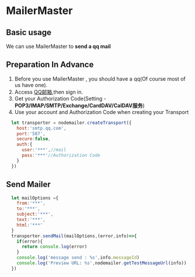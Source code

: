 # MailerMaster
## Basic usage
We can use MailerMaster to **send a qq mail**

## Preparation In Advance
1. Before you use MailerMaster , you should have a qq(Of course most of us have one).
2. Access [QQ邮箱](https://mail.qq.com),then sign in.
3. Get your Authorization Code(Setting - **POP3/IMAP/SMTP/Exchange/CardDAV/CalDAV服务**)
4. Use your account and Authorization Code when creating your Transport

```javascript
  let transporter = nodemailer.createTransport({
    host:'smtp.qq.com',
    port:'587',
    secure:false,
    auth:{
      user:'***',//mail
      pass:'***'//Authorization Code
    }
  })
```

## Send Mailer
```javascript
  let mailOptions ={
    from:'***',
    to:'***',
    subject:'***',
    text:'***',
    html:'***'
  }
  transporter.sendMail(mailOptions,(error,info)=>{
    if(error){
      return console.log(error)
    }
    console.log('message send : %s',info.messageId)
    console.log('Preview URL: %s',nodemailer.getTestMessageUrl(info))
  })
```